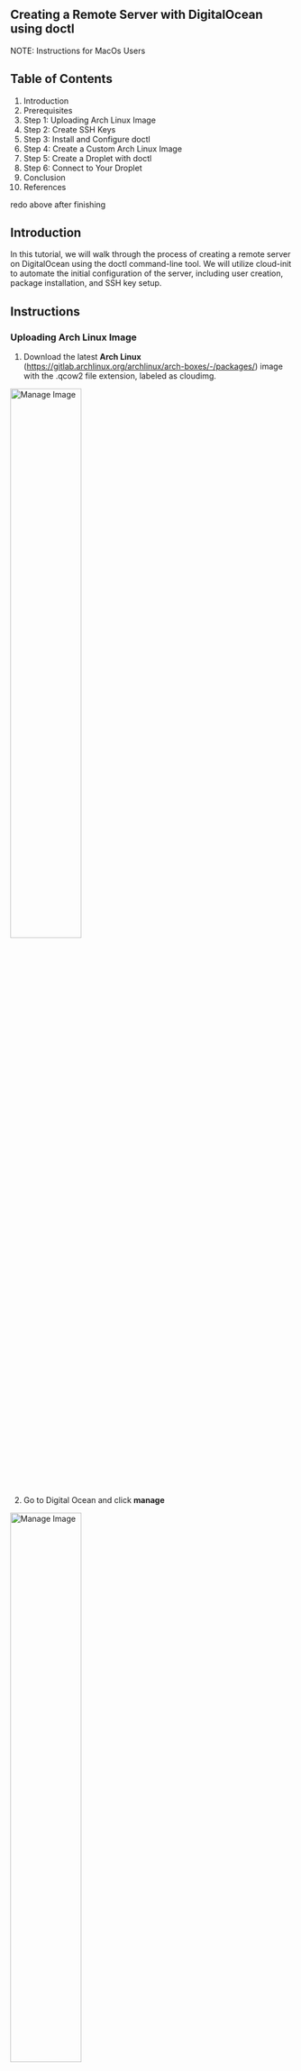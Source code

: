## Creating a Remote Server with DigitalOcean using doctl

NOTE: Instructions for MacOs Users

## Table of Contents

1. Introduction
2. Prerequisites
3. Step 1: Uploading Arch Linux Image
4. Step 2: Create SSH Keys
5. Step 3: Install and Configure doctl
6. Step 4: Create a Custom Arch Linux Image
7. Step 5: Create a Droplet with doctl
8. Step 6: Connect to Your Droplet
9. Conclusion
10. References

redo above after finishing

## Introduction

In this tutorial, we will walk through the process of creating a remote server on DigitalOcean using the doctl command-line tool. We will utilize cloud-init to automate the initial configuration of the server, including user creation, package installation, and SSH key setup.

## Instructions

### Uploading Arch Linux Image 
 

1. Download the latest **Arch Linux** (https://gitlab.archlinux.org/archlinux/arch-boxes/-/packages/) image with the .qcow2 file extension, labeled as cloudimg. 

<img src="pictures/arch.png" alt="Manage Image" style="width:50%;">

2. Go to Digital Ocean and click **manage**

<img src="pictures/manage.png" alt="Manage Image" style="width:50%;">

3. Click **Backups & Snapshots** on the dropdown menu

<img src="pictures/Untitled document (3).png" alt="Manage Image" style="width:50%;">

4. Click **Custom Images**

5. Click **Upload Images** and select Arch Linux Image and open the file

6. Click on **distribution** and select Arch Linux

<img src="pictures/Untitled document (4).png" alt="Manage Image" style="width:50%;">

7. Select your closest region

<img src="pictures/Screenshot 2024-09-25 at 10.36.18 PM.png" alt="Manage Image" style="width:50%;">

8. **Click** Upload Image

### Creating SSH Keys

SSH keys allow you to securley connect to your Droplet, and they are safer than passwords since the private key remains on your computer.

1. Open your Terminal or Command Prompt

2. Type ```cd``` to see your current directory

3. Type ```mkdir .ssh``` 

(image)

4. Type ```ssh-keygen -t ed25519 -f ~/.ssh/do-key -C "your email address"``` and **enter** to generate a new SSH key pair

NOTE: Change "your email address" to your email of choice and you can change key name, for example hello-key

5. Press **enter** and type a passphrase or press **enter** for no passphrase

(image)

### Adding public key to your DigitalOcean Account

1. Copy and paste the following commands to copy your SSH key

```pbcopy < ~/.ssh/do-key.pub``` 

NOTE: Replace "do-key" with the name of your SSH key.

2. Go to DigitalOcean and **click** settings. 

(image)

3. Click security and **add SSH key** 

4. Paste the copied key in the content box then enter a SSH key name

(image)

NOTE: If error message "SSH key content must be a valid SSH key" enter backspace to troubleshoot this problem. 

5. Click **Add SSH Key** 

### Installing DOCTL 

1. Open your Terminal or Command Prompt

2. Install Homebrew on your MacOs

3. Once installed, Type and run the following **command**

```
brew install doctl
``` 

(image)

4.Type ```doctl version``` once installed to verify the installation

![Upload Image](./Pictures/Select%20your%20closes%20region%20and%20Click%20Upload%20Image.jpg)

### Creating an API Token

1. Click API on the left hand side of the Menu on DigitalOcean

(image)

2. Click **Generate New Token**

3. Type a **Token Name**, and give it **full access** then click **Generate Token**

(image)

4. Copy and Paste the **token** in a secure storage, file or server. 

NOTE: A **Generated Token** is only shown once.

### Using The API Token to Grant access to doctl

1. Open terminal or command prompt

2. Type the following command 

```doctl auth init --context NAME```

NOTE: Change **NAME** to something appropiate

3. Copy and Paste your generated token into the terminal

(image)

4. Press Enter and wait for a green checkmark.

Example Validating token... ✔

(image)

5. Run ```doctl account get``` to validate that doctl is working successfully

(image)

### Configuration of The Cloud Init File 

**install neovim** explain

1. Type the following command to create a file

```nvim cloud-config.yaml```

2. Copy and Paste the following content into the **file**, then pres i for "insert mode"
#
#cloud-config
users:
  - name: example-user
    shell: /bin/bash
    sudo: ['ALL=(ALL) NOPASSWD:ALL']
    ssh_authorized_keys:
      - <your public SSH Key>
disable_root: true
packages:
  - nginx
runcmd:
  - 'export PUBLIC_IPV4=$(curl -s http://169.254.169.254/metadata/v1/interfaces/public/0/ipv4/address)'
  - 'echo Droplet: $(hostname), IP Address: $PUBLIC_IPV4 > /var/www/html/index.html'

3. Change name to your name

4. Change gh:<your public SSH Key> with your SSH Key

NOTE: Remove <>

(image)

5. Press esc to exit Insert Mode and type :wq to save and exit nvim

go to home and see if the yaml file is made

### Deployment of Droplet with Cloud-init

1. Open Terminal 

2. Type or Copy the following command, then locate your key ID

``` doctl compute ssh-key list ```

3. Copy and Paste the following into the terminal

``` doctl compute droplet create --image 165064169 --size s-1vcpu-1gb --region sfo3 --ssh-keys < git-user > --user-data-file < path-to-your-cloud-init-file > --wait first-droplet  ``

4. Change < git-user > with your ID number from step 2

5. Replace  < path-to-your-cloud-init-file > to the path of your cloud-config.yaml file

(image)

6. Press Enter
























